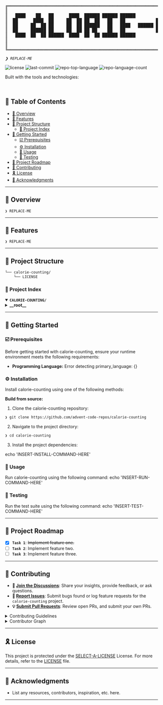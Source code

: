 <div align="left">
<pre>
╔══════════════════════════════════════════════════════════════════════════════════════════════════════════════════════╗
║                                                                                                                      ║
║   ████    ██   ██      ████  ██████ ██████ ██████         ████   ████  ██  ██ ██   ██ ██████ ██████ ██   ██  ████    ║
║  ██      ████  ██     ██  ██ ██  ██   ██   ██            ██     ██  ██ ██  ██ ███  ██   ██     ██   ███  ██ ██       ║
║  ██     ██  ██ ██     ██  ██ ██████   ██   ████   ██████ ██     ██  ██ ██  ██ ██ █ ██   ██     ██   ██ █ ██ ██ ███   ║
║  ██     ██████ ██     ██  ██ ██ ██    ██   ██            ██     ██  ██ ██  ██ ██  ███   ██     ██   ██  ███ ██  ██   ║
║   ████  ██  ██ ██████  ████  ██  ██ ██████ ██████         ████   ████   ████  ██   ██   ██   ██████ ██   ██  ████    ║
║                                                                                                                      ║
║                                                                                                                      ║
╚══════════════════════════════════════════════════════════════════════════════════════════════════════════════════════╝
</pre>
</div>
<p align="left">
	<em><code>❯ REPLACE-ME</code></em>
</p>
<p align="left">
	<img src="https://img.shields.io/github/license/advent-code-repos/calorie-counting?style=flat-square&logo=opensourceinitiative&logoColor=white&color=A931EC" alt="license">
	<img src="https://img.shields.io/github/last-commit/advent-code-repos/calorie-counting?style=flat-square&logo=git&logoColor=white&color=A931EC" alt="last-commit">
	<img src="https://img.shields.io/github/languages/top/advent-code-repos/calorie-counting?style=flat-square&color=A931EC" alt="repo-top-language">
	<img src="https://img.shields.io/github/languages/count/advent-code-repos/calorie-counting?style=flat-square&color=A931EC" alt="repo-language-count">
</p>
<p align="left">Built with the tools and technologies:</p>
<p align="left">
	</p>
<br>

## 🔗 Table of Contents

- [📍 Overview](#-overview)
- [👾 Features](#-features)
- [📁 Project Structure](#-project-structure)
  - [📂 Project Index](#-project-index)
- [🚀 Getting Started](#-getting-started)
  - [☑️ Prerequisites](#-prerequisites)
  - [⚙️ Installation](#-installation)
  - [🤖 Usage](#🤖-usage)
  - [🧪 Testing](#🧪-testing)
- [📌 Project Roadmap](#-project-roadmap)
- [🔰 Contributing](#-contributing)
- [🎗 License](#-license)
- [🙌 Acknowledgments](#-acknowledgments)

---

## 📍 Overview

<code>❯ REPLACE-ME</code>

---

## 👾 Features

<code>❯ REPLACE-ME</code>

---

## 📁 Project Structure

```sh
└── calorie-counting/
    └── LICENSE
```


### 📂 Project Index
<details open>
	<summary><b><code>CALORIE-COUNTING/</code></b></summary>
	<details> <!-- __root__ Submodule -->
		<summary><b>__root__</b></summary>
		<blockquote>
			<table>
			</table>
		</blockquote>
	</details>
</details>

---
## 🚀 Getting Started

### ☑️ Prerequisites

Before getting started with calorie-counting, ensure your runtime environment meets the following requirements:

- **Programming Language:** Error detecting primary_language: {}


### ⚙️ Installation

Install calorie-counting using one of the following methods:

**Build from source:**

1. Clone the calorie-counting repository:
```sh
❯ git clone https://github.com/advent-code-repos/calorie-counting
```

2. Navigate to the project directory:
```sh
❯ cd calorie-counting
```

3. Install the project dependencies:

echo 'INSERT-INSTALL-COMMAND-HERE'



### 🤖 Usage
Run calorie-counting using the following command:
echo 'INSERT-RUN-COMMAND-HERE'

### 🧪 Testing
Run the test suite using the following command:
echo 'INSERT-TEST-COMMAND-HERE'

---
## 📌 Project Roadmap

- [X] **`Task 1`**: <strike>Implement feature one.</strike>
- [ ] **`Task 2`**: Implement feature two.
- [ ] **`Task 3`**: Implement feature three.

---

## 🔰 Contributing

- **💬 [Join the Discussions](https://github.com/advent-code-repos/calorie-counting/discussions)**: Share your insights, provide feedback, or ask questions.
- **🐛 [Report Issues](https://github.com/advent-code-repos/calorie-counting/issues)**: Submit bugs found or log feature requests for the `calorie-counting` project.
- **💡 [Submit Pull Requests](https://github.com/advent-code-repos/calorie-counting/blob/main/CONTRIBUTING.md)**: Review open PRs, and submit your own PRs.

<details closed>
<summary>Contributing Guidelines</summary>

1. **Fork the Repository**: Start by forking the project repository to your github account.
2. **Clone Locally**: Clone the forked repository to your local machine using a git client.
   ```sh
   git clone https://github.com/advent-code-repos/calorie-counting
   ```
3. **Create a New Branch**: Always work on a new branch, giving it a descriptive name.
   ```sh
   git checkout -b new-feature-x
   ```
4. **Make Your Changes**: Develop and test your changes locally.
5. **Commit Your Changes**: Commit with a clear message describing your updates.
   ```sh
   git commit -m 'Implemented new feature x.'
   ```
6. **Push to github**: Push the changes to your forked repository.
   ```sh
   git push origin new-feature-x
   ```
7. **Submit a Pull Request**: Create a PR against the original project repository. Clearly describe the changes and their motivations.
8. **Review**: Once your PR is reviewed and approved, it will be merged into the main branch. Congratulations on your contribution!
</details>

<details closed>
<summary>Contributor Graph</summary>
<br>
<p align="left">
   <a href="https://github.com{/advent-code-repos/calorie-counting/}graphs/contributors">
      <img src="https://contrib.rocks/image?repo=advent-code-repos/calorie-counting">
   </a>
</p>
</details>

---

## 🎗 License

This project is protected under the [SELECT-A-LICENSE](https://choosealicense.com/licenses) License. For more details, refer to the [LICENSE](https://choosealicense.com/licenses/) file.

---

## 🙌 Acknowledgments

- List any resources, contributors, inspiration, etc. here.

---
